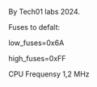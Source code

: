   By Tech01 labs 2024.

  Fuses to defalt:
  
  low_fuses=0x6A
  
  high_fuses=0xFF
  
  CPU Frequensy 1,2 MHz
